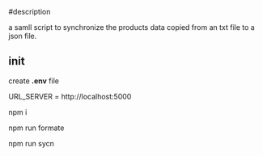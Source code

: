 #description

a samll script to synchronize the products data copied from an txt file to a json file.

## init

create **.env** file


URL_SERVER = http://localhost:5000

npm i

npm run formate

npm run sycn

